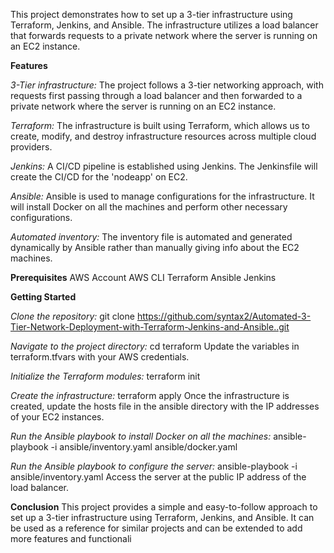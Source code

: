 This project demonstrates how to set up a 3-tier infrastructure using Terraform, Jenkins, and Ansible. The infrastructure utilizes a load balancer that forwards requests to a private network where the server is running on an EC2 instance.

**Features**

*3-Tier infrastructure:* The project follows a 3-tier networking approach, with requests first passing through a load balancer and then forwarded to a private network where the server is running on an EC2 instance.

*Terraform:* The infrastructure is built using Terraform, which allows us to create, modify, and destroy infrastructure resources across multiple cloud providers.

*Jenkins:* A CI/CD pipeline is established using Jenkins. The Jenkinsfile will create the CI/CD for the 'nodeapp' on EC2.

*Ansible:* Ansible is used to manage configurations for the infrastructure. It will install Docker on all the machines and perform other necessary configurations.

*Automated inventory:* The inventory file is automated and generated dynamically by Ansible rather than manually giving info about the EC2 machines.

**Prerequisites**
AWS Account
AWS CLI
Terraform
Ansible
Jenkins

**Getting Started**

*Clone the repository:*
git clone https://github.com/syntax2/Automated-3-Tier-Network-Deployment-with-Terraform-Jenkins-and-Ansible..git

*Navigate to the project directory:*
cd terraform
Update the variables in terraform.tfvars with your AWS credentials.

*Initialize the Terraform modules:*
terraform init

*Create the infrastructure:*
terraform apply
Once the infrastructure is created, update the hosts file in the ansible directory with the IP addresses of your EC2 instances.

*Run the Ansible playbook to install Docker on all the machines:*
ansible-playbook -i ansible/inventory.yaml ansible/docker.yaml

*Run the Ansible playbook to configure the server:*
ansible-playbook -i ansible/inventory.yaml 
Access the server at the public IP address of the load balancer.

**Conclusion**
This project provides a simple and easy-to-follow approach to set up a 3-tier infrastructure using Terraform, Jenkins, and Ansible. It can be used as a reference for similar projects and can be extended to add more features and functionali
